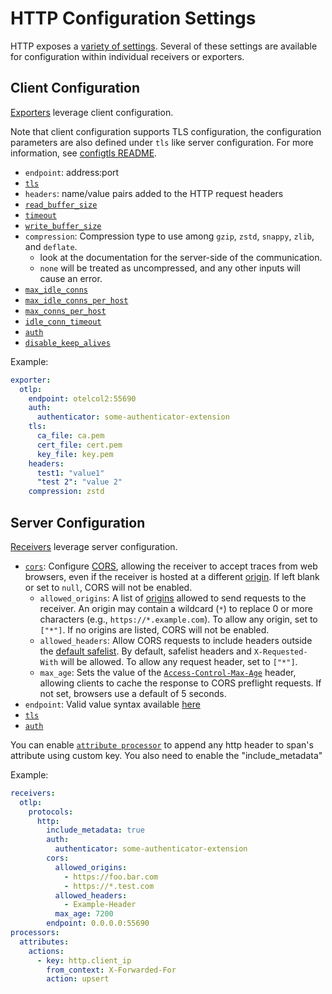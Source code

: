 # HTTP Configuration Settings

HTTP exposes a [variety of settings](https://golang.org/pkg/net/http/).
Several of these settings are available for configuration within individual
receivers or exporters.

## Client Configuration

[Exporters](https://github.com/open-telemetry/opentelemetry-collector/blob/main/exporter/README.md)
leverage client configuration.

Note that client configuration supports TLS configuration, the
configuration parameters are also defined under `tls` like server
configuration. For more information, see [configtls
README](https://github.com/open-telemetry/opentelemetry-collector/blob/main/config/configtls/README.md).

- `endpoint`: address:port
- [`tls`](https://github.com/open-telemetry/opentelemetry-collector/blob/main/config/configtls/README.md)
- `headers`: name/value pairs added to the HTTP request headers
- [`read_buffer_size`](https://golang.org/pkg/net/http/#Transport)
- [`timeout`](https://golang.org/pkg/net/http/#Client)
- [`write_buffer_size`](https://golang.org/pkg/net/http/#Transport)
- `compression`: Compression type to use among `gzip`, `zstd`, `snappy`, `zlib`, and `deflate`.
  - look at the documentation for the server-side of the communication.
  - `none` will be treated as uncompressed, and any other inputs will cause an error.
- [`max_idle_conns`](https://golang.org/pkg/net/http/#Transport)
- [`max_idle_conns_per_host`](https://golang.org/pkg/net/http/#Transport)
- [`max_conns_per_host`](https://golang.org/pkg/net/http/#Transport)
- [`idle_conn_timeout`](https://golang.org/pkg/net/http/#Transport)
- [`auth`](https://github.com/open-telemetry/opentelemetry-collector/blob/main/config/configauth/README.md)
- [`disable_keep_alives`](https://golang.org/pkg/net/http/#Transport)

Example:

```yaml
exporter:
  otlp:
    endpoint: otelcol2:55690
    auth:
      authenticator: some-authenticator-extension
    tls:
      ca_file: ca.pem
      cert_file: cert.pem
      key_file: key.pem
    headers:
      test1: "value1"
      "test 2": "value 2"
    compression: zstd
```

## Server Configuration

[Receivers](https://github.com/open-telemetry/opentelemetry-collector/blob/main/receiver/README.md)
leverage server configuration.

- [`cors`](https://github.com/rs/cors#parameters): Configure [CORS][cors],
  allowing the receiver to accept traces from web browsers, even if the receiver
  is hosted at a different [origin][origin]. If left blank or set to `null`, CORS
  will not be enabled.
  - `allowed_origins`: A list of [origins][origin] allowed to send requests to
    the receiver. An origin may contain a wildcard (`*`) to replace 0 or more
    characters (e.g., `https://*.example.com`). To allow any origin, set to
    `["*"]`. If no origins are listed, CORS will not be enabled.
  - `allowed_headers`: Allow CORS requests to include headers outside the
    [default safelist][cors-headers]. By default, safelist headers and
    `X-Requested-With` will be allowed. To allow any request header, set to
    `["*"]`.
  - `max_age`: Sets the value of the [`Access-Control-Max-Age`][cors-cache]
    header, allowing clients to cache the response to CORS preflight requests. If
    not set, browsers use a default of 5 seconds.
- `endpoint`: Valid value syntax available [here](https://github.com/grpc/grpc/blob/master/doc/naming.md)
- [`tls`](https://github.com/open-telemetry/opentelemetry-collector/blob/main/config/configtls/README.md)
- [`auth`](https://github.com/open-telemetry/opentelemetry-collector/blob/main/config/configauth/README.md)

You can enable [`attribute processor`][attribute-processor] to append any http header to span's attribute using custom key. You also need to enable the "include_metadata"

Example:

```yaml
receivers:
  otlp:
    protocols:
      http:
        include_metadata: true
        auth:
          authenticator: some-authenticator-extension
        cors:
          allowed_origins:
            - https://foo.bar.com
            - https://*.test.com
          allowed_headers:
            - Example-Header
          max_age: 7200
        endpoint: 0.0.0.0:55690
processors:
  attributes:
    actions:
      - key: http.client_ip
        from_context: X-Forwarded-For
        action: upsert
```

[cors]: https://developer.mozilla.org/en-US/docs/Web/HTTP/CORS
[cors-headers]: https://developer.mozilla.org/en-US/docs/Glossary/CORS-safelisted_request_header
[cors-cache]: https://developer.mozilla.org/en-US/docs/Web/HTTP/Headers/Access-Control-Max-Age
[origin]: https://developer.mozilla.org/en-US/docs/Glossary/Origin
[attribute-processor]: https://github.com/open-telemetry/opentelemetry-collector-contrib/blob/main/processor/attributesprocessor/README.md
